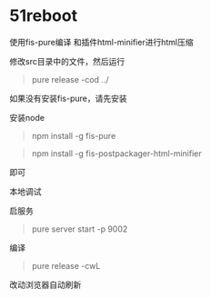 # 51reboot

使用fis-pure编译 和插件html-minifier进行html压缩

修改src目录中的文件，然后运行

> pure release -cod ../


如果没有安装fis-pure，请先安装

安装node

> npm install -g fis-pure

> npm install -g fis-postpackager-html-minifier

即可

本地调试

启服务
> pure server start -p 9002


编译
> pure release -cwL

改动浏览器自动刷新
